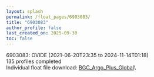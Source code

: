 ```yaml
---
layout: splash
permalink: /float_pages/6903083/
title: "6903083"
author_profile: false
last_created_on: 2025-09-30
toc: false
---
```

 
6903083: OVIDE (2021-06-20T23:35 to 2024-11-14T01:18)\
135 profiles completed\
Individual float file download: [BGC_Argo_Plus_Global](https://ftp.soest.hawaii.edu/bgc_argo_plus/Individual_Floats/outliers_removed/6903083_Sprof_processed.nc)\
